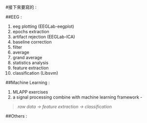 #接下來要寫的 :   

##EEG : 
1. eeg plotting (EEGLab-eegplot)
2. epochs extraction
3. artifact rejection (EEGLab-ICA)
4. baseline correction
5. filter 
6. average
7. grand average
8. statistics analysis
9. feature extraction
10. classification (Libsvm)   

##Machine Learning :   
1. MLAPP exercises   
2. a signal processing combine with machine learning framework -    
> _raw data -> feature extraction -> classification_   

##Others : 
